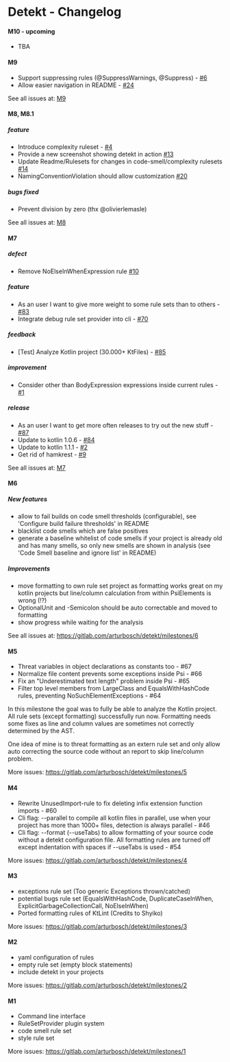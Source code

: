 # Detekt - Changelog

#### M10 - upcoming

- TBA

#### M9

- Support suppressing rules (@SuppressWarnings, @Suppress) - [#6](https://github.com/arturbosch/detekt/issues/6)
- Allow easier navigation in README - [#24](https://github.com/arturbosch/detekt/issues/24)

See all issues at: [M9](https://github.com/arturbosch/detekt/milestone/2)

#### M8, M8.1

##### feature

- Introduce complexity ruleset - [#4](https://github.com/arturbosch/detekt/issues/4)
- Provide a new screenshot showing detekt in action [#13](https://github.com/arturbosch/detekt/issues/13)
- Update Readme/Rulesets for changes in code-smell/complexity rulesets [#14](https://github.com/arturbosch/detekt/issues/14)
- NamingConventionViolation should allow customization [#20](https://github.com/arturbosch/detekt/issues/20) 
<!-- - Implement FeatureEnvy rule - [#36](https://gitlab.com/arturbosch/detekt/issues/36)  -->

##### bugs fixed

- Prevent division by zero (thx @olivierlemasle)

See all issues at: [M8](https://github.com/arturbosch/detekt/milestone/1)

#### M7

##### defect

- Remove NoElseInWhenExpression rule [#10](https://github.com/arturbosch/detekt/issues/10)

##### feature

- As an user I want to give more weight to some rule sets than to others - [#83](https://gitlab.com/arturbosch/detekt/issues/83)
- Integrate debug rule set provider into cli - [#70](https://gitlab.com/arturbosch/detekt/issues/70)

##### feedback

- [Test] Analyze Kotlin project (30.000+ KtFiles) - [#85](https://gitlab.com/arturbosch/detekt/issues/85)

##### improvement

- Consider other than BodyExpression expressions inside current rules - [#1](https://gitlab.com/arturbosch/detekt/issues/1)

##### release

- As an user I want to get more often releases to try out the new stuff - [#87](https://gitlab.com/arturbosch/detekt/issues/87)
- Update to kotlin 1.0.6 - [#84](https://gitlab.com/arturbosch/detekt/issues/84)
- Update to kotlin 1.1.1 - [#2](https://github.com/arturbosch/detekt/issues/2)
- Get rid of hamkrest - [#9](https://github.com/arturbosch/detekt/issues/9)

See all issues at: [M7](https://gitlab.com/arturbosch/detekt/milestones/7)

#### M6

##### New features

- allow to fail builds on code smell thresholds (configurable), see 'Configure build failure thresholds' in README
- blacklist code smells which are false positives
- generate a baseline whitelist of code smells if your project is already old and has many smells, so only new
smells are shown in analysis (see 'Code Smell baseline and ignore list' in README)

##### Improvements

- move formatting to own rule set project as formatting works great on my kotlin projects but line/column calculation 
from within PsiElements is wrong (!?)
- OptionalUnit and -Semicolon should be auto correctable and moved to formatting
- show progress while waiting for the analysis

See all issues at: https://gitlab.com/arturbosch/detekt/milestones/6

#### M5

- Threat variables in object declarations as constants too - #67
- Normalize file content prevents some exceptions inside Psi - #66
- Fix an "Underestimated text length" problem inside Psi - #65
- Filter top level members from LargeClass and EqualsWithHashCode rules, preventing NoSuchElementExceptions - #64

In this milestone the goal was to fully be able to analyze the Kotlin project. 
All rule sets (except formatting) successfully run now. Formatting needs some fixes
as line and column values are sometimes not correctly determined by the AST.

One idea of mine is to threat formatting as an extern rule set and only allow auto correcting
the source code without an report to skip line/column problem.

More issues: https://gitlab.com/arturbosch/detekt/milestones/5

#### M4

- Rewrite UnusedImport-rule to fix deleting infix extension function imports - #60
- Cli flag: --parallel to compile all kotlin files in parallel, use when your project has more than 1000+ files,
 detection is always parallel - #46
- Cli flag: --format (--useTabs) to allow formatting of your source code without a detekt configuration file. 
All formatting rules are turned off except indentation with spaces if --useTabs is used - #54

More issues: https://gitlab.com/arturbosch/detekt/milestones/4

#### M3

- exceptions rule set (Too generic Exceptions thrown/catched)
- potential bugs rule set (EqualsWithHashCode, DuplicateCaseInWhen, ExplicitGarbageCollectionCall, NoElseInWhen)
- Ported formatting rules of KtLint (Credits to Shyiko)

More issues: https://gitlab.com/arturbosch/detekt/milestones/3

#### M2

- yaml configuration of rules
- empty rule set (empty block statements)
- include detekt in your projects

More issues: https://gitlab.com/arturbosch/detekt/milestones/2

#### M1

- Command line interface
- RuleSetProvider plugin system
- code smell rule set
- style rule set

More issues: https://gitlab.com/arturbosch/detekt/milestones/1
